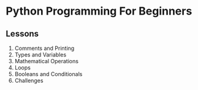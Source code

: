 # Python Programming For Beginners

## Lessons

1. Comments and Printing
2. Types and Variables
3. Mathematical Operations
4. Loops
5. Booleans and Conditionals
6. Challenges